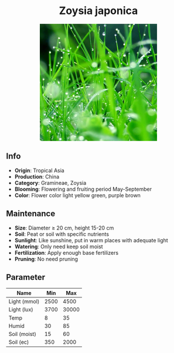 <h1 align='center'>Zoysia japonica</h1>
<p align="center">
    <img 
        align='center'
        width='320'
        src="../images/zoysia japonica.png" 
        alt='Zoysia japonica' />
</p>

## Info

 - **Origin**: Tropical Asia
 - **Production**: China
 - **Category**: Gramineae, Zoysia
 - **Blooming**: Flowering and fruiting period May-September
 - **Color**: Flower color light yellow green, purple brown

## Maintenance

 - **Size**: Diameter ≥ 20 cm, height 15-20 cm
 - **Soil**: Peat or soil with specific nutrients
 - **Sunlight**: Like sunshine, put in warm places with adequate light
 - **Watering**: Only need keep soil moist
 - **Fertilization**: Apply enough base fertilizers
 - **Pruning**: No need pruning

## Parameter

| Name         | Min  | Max   |
|--------------|------|-------|
| Light (mmol) | 2500 | 4500  |
| Light (lux)  | 3700 | 30000 |
| Temp         | 8    | 35    |
| Humid        | 30   | 85    |
| Soil (moist) | 15   | 60    |
| Soil (ec)    | 350  | 2000  |